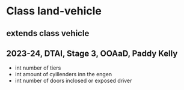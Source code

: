 # Class land-vehicle
## extends class vehicle
## 2023-24, DTAI, Stage 3, OOAaD, Paddy Kelly
+ int number of tiers
+ int amount of cyillenders inn the engen
+ int number of doors
  inclosed or exposed driver
